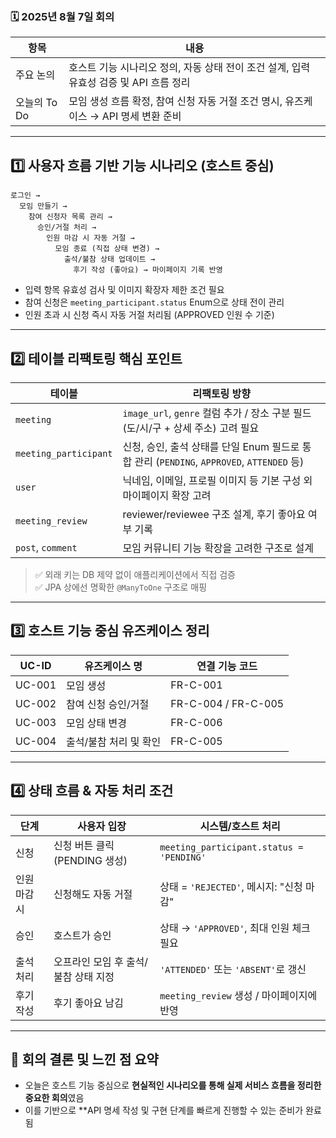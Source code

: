 ### 🗓️ 2025년 8월 7일 회의

| 항목          | 내용                                                                                   |
|---------------|------------------------------------------------------------------------------------------|
| 주요 논의     | 호스트 기능 시나리오 정의, 자동 상태 전이 조건 설계, 입력 유효성 검증 및 API 흐름 정리     |
| 오늘의 To Do  | 모임 생성 흐름 확정, 참여 신청 자동 거절 조건 명시, 유즈케이스 → API 명세 변환 준비         |

---

## 1️⃣ 사용자 흐름 기반 기능 시나리오 (호스트 중심)

```
로그인 → 
  모임 만들기 → 
    참여 신청자 목록 관리 → 
      승인/거절 처리 → 
        인원 마감 시 자동 거절 → 
          모임 종료 (직접 상태 변경) → 
            출석/불참 상태 업데이트 → 
              후기 작성 (좋아요) → 마이페이지 기록 반영
```

- 입력 항목 유효성 검사 및 이미지 확장자 제한 조건 필요
- 참여 신청은 `meeting_participant.status` Enum으로 상태 전이 관리
- 인원 초과 시 신청 즉시 자동 거절 처리됨 (APPROVED 인원 수 기준)

---

## 2️⃣ 테이블 리팩토링 핵심 포인트

| 테이블               | 리팩토링 방향                                                                 |
|----------------------|------------------------------------------------------------------------------|
| `meeting`            | `image_url`, `genre` 컬럼 추가 / 장소 구분 필드(도/시/구 + 상세 주소) 고려 필요     |
| `meeting_participant`| 신청, 승인, 출석 상태를 단일 Enum 필드로 통합 관리 (`PENDING`, `APPROVED`, `ATTENDED` 등) |
| `user`               | 닉네임, 이메일, 프로필 이미지 등 기본 구성 외 마이페이지 확장 고려                      |
| `meeting_review`     | reviewer/reviewee 구조 설계, 후기 좋아요 여부 기록                                 |
| `post`, `comment`    | 모임 커뮤니티 기능 확장을 고려한 구조로 설계                                     |

> ✅ 외래 키는 DB 제약 없이 애플리케이션에서 직접 검증  
> ✅ JPA 상에선 명확한 `@ManyToOne` 구조로 매핑

---

## 3️⃣ 호스트 기능 중심 유즈케이스 정리

| UC-ID   | 유즈케이스 명         | 연결 기능 코드        |
|---------|------------------------|------------------------|
| UC-001  | 모임 생성              | FR-C-001               |
| UC-002  | 참여 신청 승인/거절   | FR-C-004 / FR-C-005    |
| UC-003  | 모임 상태 변경        | FR-C-006               |
| UC-004  | 출석/불참 처리 및 확인 | FR-C-005               |

---

## 4️⃣ 상태 흐름 & 자동 처리 조건

| 단계         | 사용자 입장                      | 시스템/호스트 처리                            |
|--------------|----------------------------------|-----------------------------------------------|
| 신청          | 신청 버튼 클릭 (PENDING 생성)     | `meeting_participant.status = 'PENDING'`     |
| 인원 마감 시  | 신청해도 자동 거절                | 상태 = `'REJECTED'`, 메시지: "신청 마감"      |
| 승인          | 호스트가 승인                    | 상태 → `'APPROVED'`, 최대 인원 체크 필요       |
| 출석 처리     | 오프라인 모임 후 출석/불참 상태 지정 | `'ATTENDED'` 또는 `'ABSENT'`로 갱신          |
| 후기 작성     | 후기 좋아요 남김                 | `meeting_review` 생성 / 마이페이지에 반영     |


---

## 🧠 회의 결론 및 느낀 점 요약

- 오늘은 호스트 기능 중심으로 **현실적인 시나리오를 통해 실제 서비스 흐름을 정리한 중요한 회의**였음
- 이를 기반으로 **API 명세 작성 및 구현 단계를 빠르게 진행할 수 있는 준비가 완료됨


